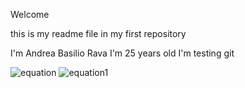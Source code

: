 Welcome

this is my readme file in my first repository

I'm Andrea Basilio Rava
I'm 25 years old
I'm testing git

![equation](https://latex.codecogs.com/svg.latex?C(z)%20=%20\sum_{\alpha%20=1}^{m}C_{\alpha}(z))
![equation1](https://latex.codecogs.com/gif.latex?H&space;=&space;-J\sum_{\left&space;\langle&space;ij&space;\right&space;\rangle}S_{i}S_{j})
